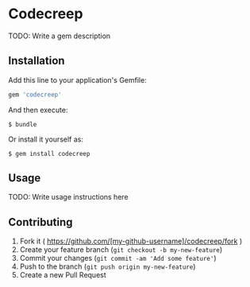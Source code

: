 # Codecreep

TODO: Write a gem description

## Installation

Add this line to your application's Gemfile:

```ruby
gem 'codecreep'
```

And then execute:

    $ bundle

Or install it yourself as:

    $ gem install codecreep

## Usage

TODO: Write usage instructions here

## Contributing

1. Fork it ( https://github.com/[my-github-username]/codecreep/fork )
2. Create your feature branch (`git checkout -b my-new-feature`)
3. Commit your changes (`git commit -am 'Add some feature'`)
4. Push to the branch (`git push origin my-new-feature`)
5. Create a new Pull Request
